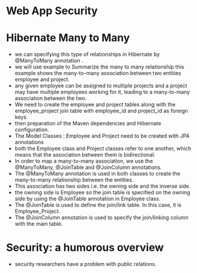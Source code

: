 # Web App Security

# Hibernate Many to Many

* we can specifying this type of relationships in Hibernate by @ManyToMany annotation .
* we will use example to Summarize the many to many relationship this example shows the many-to-many association between two entities employee and project.
* any given employee can be assigned to multiple projects and a project may have multiple employees working for it, leading to a many-to-many association between the two.
* We need to create the employee and project tables along with the employee_project join table with employee_id and project_id as foreign keys.
* then preparation of the Maven dependencies and Hibernate configuration.
* The Model Classes : Employee and Project need to be created with JPA annotations
* both the Employee class and Project classes refer to one another, which means that the association between them is bidirectional.
* In order to map a many-to-many association, we use the @ManyToMany, @JoinTable and @JoinColumn annotations. 
* The @ManyToMany annotation is used in both classes to create the many-to-many relationship between the entities.
* This association has two sides i.e. the owning side and the inverse side.
* the owning side is Employee so the join table is specified on the owning side by using the @JoinTable annotation in Employee class. 
* The @JoinTable is used to define the join/link table. In this case, it is Employee_Project.
* The @JoinColumn annotation is used to specify the join/linking column with the main table. 

# Security: a humorous overview

* security researchers have a problem with public relations.


